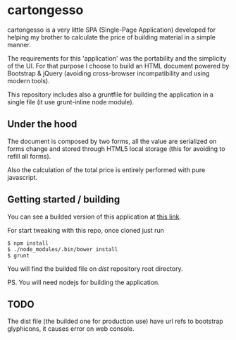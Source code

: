 cartongesso
===========

cartongesso is a very little SPA (Single-Page Application) developed for helping my brother to calculate the price of building material in a simple manner.

The requirements for this 'application' was the portability and the simplicity of the UI.
For that purpose I choose to build an HTML document powered by Bootstrap & jQuery (avoiding cross-browser incompatibility and using modern tools).

This repository includes also a gruntfile for building the application in a single file (it use grunt-inline node module).

Under the hood
--------------

The document is composed by two forms, all the value are serialized on forms change and stored through HTML5 local storage (this for avoiding to refill all forms).

Also the calculation of the total price is entirely performed with pure javascript.

Getting started / building
--------------------------

You can see a builded version of this application at [this link](https://turbometalskater.github.io/cartongesso/).

For start tweaking with this repo, once cloned just run

    $ npm install
    $ ./node_modules/.bin/bower install
    $ grunt

You will find the builded file on *dist* repository root directory.

PS. You will need nodejs for building the application.

TODO
----

The dist file (the builded one for production use) have url refs to bootstrap glyphicons, it causes error on web console.
